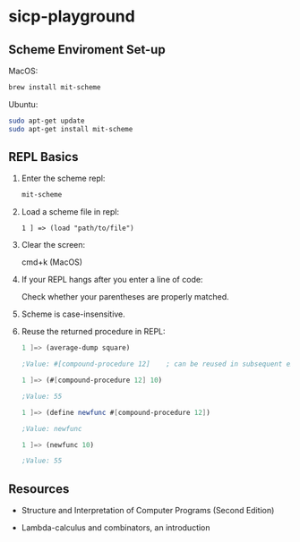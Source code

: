 # sicp-playground

## Scheme Enviroment Set-up

MacOS:

```bash
brew install mit-scheme
```

Ubuntu:

```bash
sudo apt-get update 
sudo apt-get install mit-scheme
```

## REPL Basics

1. Enter the scheme repl:

    ```bash
    mit-scheme
    ```

2. Load a scheme file in repl:

    ```
    1 ] => (load "path/to/file")
    ```

3. Clear the screen: 

    cmd+k (MacOS)

<!-- 4. You don't have to RESTART if enter an illegal statement in REPL.  
    
    You can keep going despite the error. -->

4. If your REPL hangs after you enter a line of code: 
    
    Check whether your parentheses are properly matched.

5. Scheme is case-insensitive.

6. Reuse the returned procedure in REPL:

    ```scheme
    1 ]=> (average-dump square)

    ;Value: #[compound-procedure 12]    ; can be reused in subsequent expressions, like `$1` in gdb

    1 ]=> (#[compound-procedure 12] 10)

    ;Value: 55

    1 ]=> (define newfunc #[compound-procedure 12])     

    ;Value: newfunc

    1 ]=> (newfunc 10)

    ;Value: 55
    ```


## Resources 

- Structure and Interpretation of Computer Programs (Second Edition)

- Lambda-calculus and combinators, an introduction



